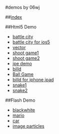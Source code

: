 #demos by 06wj

##[index](http://06wj.github.com)

##Html5 Demo

* [battle city](http://06wj.github.com/1/tank/tank.html)
* [battle city for ios5](http://06wj.github.com/1/html5/battleCity/)
* [vector](http://06wj.github.com/1/html5/vector/)
* [shoot game1](http://06wj.github.com/1/html5/shoot/)
* [shoot game2](http://06wj.github.com/1/html5/shoot2/)
* [jpe demo](http://06wj.sinaapp.com/jpe/)
* [billd](http://06wj.github.com/1/html5/billd/)
* [Ball Game](http://06wj.github.com/1/w/q/)
* [billd for iphone,ipad](http://06wj.github.com/1/billd/)
* [snake1](http://06wj.github.com/1/line/)
* [snake2](http://06wj.github.com/1/line2/)

##Flash Demo
* [blackwhite](http://06wj.github.com/1/swf/blackwhite.swf)
* [mario](http://06wj.github.com/1/swf/mario.swf)
* [car](http://06wj.github.com/1/swf/cars.swf)
* [image particles](http://redhome.sinaapp.com/bezier/7/)
